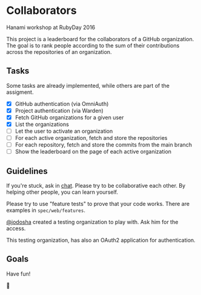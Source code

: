 # Collaborators

Hanami workshop at RubyDay 2016

This project is a leaderboard for the collaborators of a GitHub organization.
The goal is to rank people according to the sum of their contributions across the repositories of an organization.

## Tasks

Some tasks are already implemented, while others are part of the assigment.

  - [x] GitHub authentication (via OmniAuth)
  - [x] Project authentication (via Warden)
  - [x] Fetch GitHub organizations for a given user
  - [x] List the organizations
  - [ ] Let the user to activate an organization
  - [ ] For each active organization, fetch and store the repositories
  - [ ] For each repository, fetch and store the commits from the main branch
  - [ ] Show the leaderboard on the page of each active organization
  
## Guidelines

If you're stuck, ask in [chat](https://gitter.im/hanami/rubyday).
Please try to be collaborative each other. By helping other people, you can learn yourself.

Please try to use "feature tests" to prove that your code works. There are examples in `spec/web/features`.

[@jodosha](https://github.com/jodosha) created a testing organization to play with. Ask him for the access.

This testing organization, has also an OAuth2 application for authentication.

## Goals

Have fun!

:cherry_blossom:
